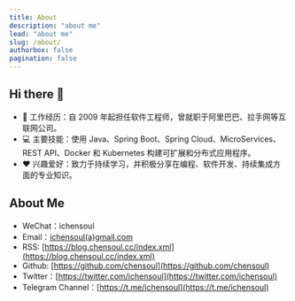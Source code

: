 ```yaml
---
title: About
description: "about me"
lead: "about me"
slug: /about/
authorbox: false
pagination: false
---
```


## Hi there 👋

- 📝 工作经历：自 2009 年起担任软件工程师，曾就职于阿里巴巴、拉手网等互联网公司。
- 💻 主要技能：使用 Java、Spring Boot、Spring Cloud、MicroServices、REST API、Docker 和 Kubernetes 构建可扩展和分布式应用程序。
- ❤️ 兴趣爱好：致力于持续学习，并积极分享在编程、软件开发、持续集成方面的专业知识。

## About Me

- WeChat：ichensoul
- Email：[ichensoul(a)gmail.com](mailto:ichensoul@gmail.com)
- RSS: [https://blog.chensoul.cc/index.xml](https://blog.chensoul.cc/index.xml)
- Github: [https://github.com/chensoul](https://github.com/chensoul)
- Twitter：[https://twitter.com/ichensoul](https://twitter.com/ichensoul)
- Telegram Channel：[https://t.me/ichensoul](https://t.me/ichensoul)